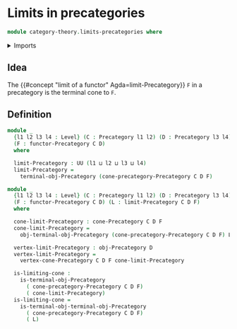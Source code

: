 # Limits in precategories

```agda
module category-theory.limits-precategories where
```

<details><summary>Imports</summary>

```agda
open import category-theory.cones-precategories
open import category-theory.functors-precategories
open import category-theory.precategories
open import category-theory.terminal-objects-precategories

open import foundation.universe-levels
```

</details>

## Idea

The {{#concept "limit of a functor" Agda=limit-Precategory}} `F` in a
precategory is the terminal cone to `F`.

## Definition

```agda
module _
  {l1 l2 l3 l4 : Level} (C : Precategory l1 l2) (D : Precategory l3 l4)
  (F : functor-Precategory C D)
  where

  limit-Precategory : UU (l1 ⊔ l2 ⊔ l3 ⊔ l4)
  limit-Precategory =
    terminal-obj-Precategory (cone-precategory-Precategory C D F)

module _
  {l1 l2 l3 l4 : Level} (C : Precategory l1 l2) (D : Precategory l3 l4)
  (F : functor-Precategory C D) (L : limit-Precategory C D F)
  where

  cone-limit-Precategory : cone-Precategory C D F
  cone-limit-Precategory =
    obj-terminal-obj-Precategory (cone-precategory-Precategory C D F) L

  vertex-limit-Precategory : obj-Precategory D
  vertex-limit-Precategory =
    vertex-cone-Precategory C D F cone-limit-Precategory

  is-limiting-cone :
    is-terminal-obj-Precategory
      ( cone-precategory-Precategory C D F)
      ( cone-limit-Precategory)
  is-limiting-cone =
    is-terminal-obj-terminal-obj-Precategory
      ( cone-precategory-Precategory C D F)
      ( L)
```
